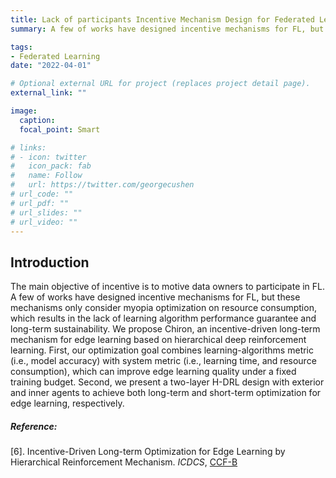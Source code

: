 ```yaml
---
title: Lack of participants Incentive Mechanism Design for Federated Learning
summary: A few of works have designed incentive mechanisms for FL, but these mechanisms only consider myopia optimization on resource consumption, which results in the lack of learning algorithm performance guarantee and long-term sustainability. We propose Chiron, an incentive-driven long-term mechanism for edge learning based on hierarchical deep reinforcement learning. 

tags:
- Federated Learning
date: "2022-04-01"

# Optional external URL for project (replaces project detail page).
external_link: ""

image:
  caption: 
  focal_point: Smart

# links:
# - icon: twitter
#   icon_pack: fab
#   name: Follow
#   url: https://twitter.com/georgecushen
# url_code: ""
# url_pdf: ""
# url_slides: ""
# url_video: ""
---
```


## Introduction

The main objective of incentive is to motive data owners to participate in FL. A few of works have designed incentive mechanisms for FL, but these mechanisms only consider myopia optimization on resource consumption, which results in the lack of learning algorithm performance guarantee and long-term sustainability. We propose Chiron, an incentive-driven long-term mechanism for edge learning based on hierarchical deep reinforcement learning. First, our optimization goal combines learning-algorithms metric (i.e., model accuracy) with system metric (i.e., learning time, and resource consumption), which can improve edge learning quality under a fixed training budget. Second, we present a two-layer H-DRL design with exterior and inner agents to achieve both long-term and short-term optimization for edge learning, respectively.

<!-- {{< figure src="incentive-2.png" caption="Our work: Hierarchical Reinforcement Learning for Incentive mechanism in Federated Learning [6]." >}} -->

##### Reference:

[6]. Incentive-Driven Long-term Optimization for Edge Learning by Hierarchical Reinforcement Mechanism. *ICDCS*, <u>CCF-B</u>